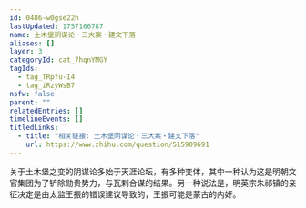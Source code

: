 ```yaml
---
id: 0486-w0gse22h
lastUpdated: 1757166787
name: 土木堡阴谋论・三大案・建文下落
aliases: []
layer: 3
categoryId: cat_7hqnYMGY
tagIds:
  - tag_TRpfu-I4
  - tag_iRzyWsB7
nsfw: false
parent: ""
relatedEntries: []
timelineEvents: []
titledLinks:
  - title: "相关链接: 土木堡阴谋论・三大案・建文下落"
    url: https://www.zhihu.com/question/515909691
---
```


关于土木堡之变的阴谋论多始于天涯论坛，有多种变体，其中一种认为这是明朝文官集团为了铲除勋贵势力，与瓦剌合谋的结果。另一种说法是，明英宗朱祁镇的亲征决定是由太监王振的错误建议导致的，王振可能是蒙古的内奸。